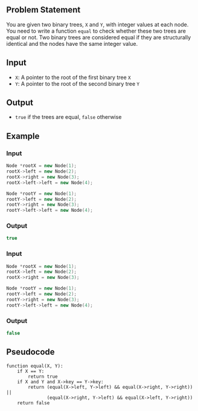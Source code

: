 ## Problem Statement
You are given two binary trees, `X` and `Y`, with integer values at each node. You need to write a function `equal` to check whether these two trees are equal or not. Two binary trees are considered equal if they are structurally identical and the nodes have the same integer value.

## Input
- `X`: A pointer to the root of the first binary tree `X`
- `Y`: A pointer to the root of the second binary tree `Y`

## Output
- `true` if the trees are equal, `false` otherwise

## Example
### Input
```cpp
Node *rootX = new Node(1);
rootX->left = new Node(2);
rootX->right = new Node(3);
rootX->left->left = new Node(4);

Node *rootY = new Node(1);
rootY->left = new Node(2);
rootY->right = new Node(3);
rootY->left->left = new Node(4);
```

### Output
```cpp
true
```

### Input
```cpp
Node *rootX = new Node(1);
rootX->left = new Node(2);
rootX->right = new Node(3);

Node *rootY = new Node(1);
rootY->left = new Node(2);
rootY->right = new Node(3);
rootY->left->left = new Node(4);
```

### Output
```cpp
false
```

## Pseudocode
```plaintext
function equal(X, Y):
    if X == Y:
        return true
    if X and Y and X->key == Y->key:
        return (equal(X->left, Y->left) && equal(X->right, Y->right)) ||
               (equal(X->right, Y->left) && equal(X->left, Y->right))
    return false
```